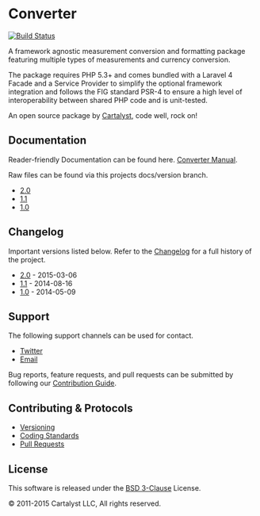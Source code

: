 # Converter

[![Build Status](http://ci.cartalyst.com/build-status/svg/4)](http://ci.cartalyst.com/build-status/view/4)

A framework agnostic measurement conversion and formatting package featuring multiple types of measurements and currency conversion.

The package requires PHP 5.3+ and comes bundled with a Laravel 4 Facade and a Service Provider to simplify the optional framework integration and follows the FIG standard PSR-4 to ensure a high level of interoperability between shared PHP code and is unit-tested.

An open source package by [Cartalyst](https://cartalyst.com), code well, rock on!

## Documentation

Reader-friendly Documentation can be found here. [Converter Manual](https://cartalyst.com/manual/converter).

Raw files can be found via this projects docs/version branch.

- [2.0](https://github.com/cartalyst/converter/tree/docs/2.0)
- [1.1](https://github.com/cartalyst/converter/tree/docs/1.1)
- [1.0](https://github.com/cartalyst/converter/tree/docs/1.0)

## Changelog

Important versions listed below. Refer to the [Changelog](CHANGELOG.md) for a full history of the project.

- [2.0](CHANGELOG.md) - 2015-03-06
- [1.1](CHANGELOG.md) - 2014-08-16
- [1.0](CHANGELOG.md) - 2014-05-09

## Support

The following support channels can be used for contact.

- [Twitter](https://twitter.com/@cartalyst)
- [Email](mailto:help@cartalyst.com)

Bug reports, feature requests, and pull requests can be submitted by following our [Contribution Guide](CONTRIBUTING.md).

## Contributing & Protocols

- [Versioning](CONTRIBUTING.md#versioning)
- [Coding Standards](CONTRIBUTING.md#coding-standards)
- [Pull Requests](CONTRIBUTING.md#pull-requests)

## License

This software is released under the [BSD 3-Clause](LICENSE) License.

© 2011-2015 Cartalyst LLC, All rights reserved.
